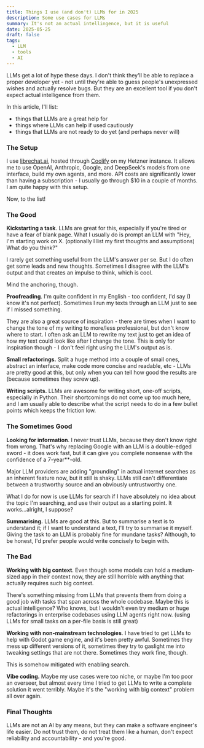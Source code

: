 ```yaml
---
title: Things I use (and don't) LLMs for in 2025
description: Some use cases for LLMs
summary: It's not an actual intellingence, but it is useful
date: 2025-05-25
draft: false
tags:
  - LLM
  - tools
  - AI
---
```

LLMs get a lot of hype these days. I don't think they'll be able to replace a proper developer yet - not until they're able to guess people's unexpressed wishes and actually resolve bugs. But they are an excellent tool if you don't expect actual intelligence from them.

In this article, I'll list:

- things that LLMs are a great help for
- things where LLMs can help if used cautiously
- things that LLMs are not ready to do yet (and perhaps never will)

### The Setup

I use [librechat.ai](https://www.librechat.ai/), hosted through [Coolify](https://coolify.io/) on my Hetzner instance. It allows me to use OpenAI, Anthropic, Google, and DeepSeek's models from one interface, build my own agents, and more. API costs are significantly lower than having a subscription - I usually go through $10 in a couple of months. 
I am quite happy with this setup.

Now, to the list!

### The Good

**Kickstarting a task**. LLMs are great for this, especially if you're tired or have a fear of blank page. What I usually do is prompt an LLM with "Hey, I'm starting work on X. (optionally I list my first thoughts and assumptions) What do you think?"

I rarely get something useful from the LLM's answer per se. But I do often get some leads and new thoughts. Sometimes I disagree with the LLM's output and that creates an impulse to think, which is cool.

Mind the anchoring, though.

**Proofreading**. I'm quite confident in my English - too confident, I'd say (I know it's not perfect). Sometimes I run my texts through an LLM just to see if I missed something.

They are also a great source of inspiration - there are times when I want to change the tone of my writing to more/less professional, but don't know where to start. I often ask an LLM to rewrite my text just to get an idea of how my text could look like after I change the tone. This is only for inspiration though - I don't feel right using the LLM's output as is.

**Small refactorings.** Split a huge method into a couple of small ones, abstract an interface, make code more concise and readable, etc - LLMs are pretty good at this, but only when you can tell how good the results are (because sometimes they screw up).

**Writing scripts.** LLMs are awesome for writing short, one-off scripts, especially in Python. Their shortcomings do not come up too much here, and I am usually able to describe what the script needs to do in a few bullet points which keeps the friction low.

### The Sometimes Good

**Looking for information**. I never trust LLMs, because they don't know right from wrong. That's why replacing Google with an LLM is a double-edged sword - it does work fast, but it can give you complete nonsense with the confidence of a 7-year**-old.

Major LLM providers are adding "grounding" in actual internet searches as an inherent feature now, but it still is shaky. LLMs still can't differentiate between a trustworthy source and an obviously untrustworthy one.

What I do for now is use LLMs for search if I have absolutely no idea about the topic I'm searching, and use their output as a starting point. It works...alright, I suppose?

**Summarising.** LLMs are good at this. But to summarise a text is to understand it; if I want to understand a text, I'll try to summarise it myself. Giving the task to an LLM is probably fine for mundane tasks? Although, to be honest, I'd prefer people would write concisely to begin with.

### The Bad

**Working with big context**. Even though some models can hold a medium-sized app in their context now, they are still horrible with anything that actually requires such big context.

There's something missing from LLMs that prevents them from doing a good job with tasks that span across the whole codebase. Maybe this is actual intelligence? Who knows, but I wouldn't even try medium or huge refactorings in enterprise codebases using LLM agents right now. (using LLMs for small tasks on a per-file basis is still great)

**Working with non-mainstream technologies**. I have tried to get LLMs to help with Godot game engine, and it's been pretty awful. Sometimes they mess up different versions of it, sometimes they try to gaslight me into tweaking settings that are not there. Sometimes they work fine, though.

This is somehow mitigated with enabling search.

**Vibe coding.** Maybe my use cases were too niche, or maybe I'm too poor an overseer, but almost every time I tried to get LLMs to write a complete solution it went terribly. Maybe it's the "working with big context" problem all over again.

### Final Thoughts

LLMs are not an AI by any means, but they can make a software engineer's life easier. 
Do not trust them, do not treat them like a human, don't expect reliability and accountability - and you're good.